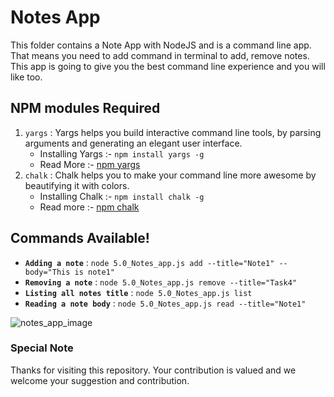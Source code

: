 # Notes App
This folder contains a Note App with NodeJS and is a command line app. That means you need to add command in terminal to add, remove notes. This app is going to give you the best command line experience and you will like too.


## NPM modules Required
1. ```yargs``` : Yargs helps you build interactive command line tools, by parsing arguments and generating an elegant user interface.
      - Installing Yargs :- ```npm install yargs -g```
      - Read More :- [npm yargs](https://www.npmjs.com/package/yargs)
2. ```chalk``` : Chalk helps you to make your command line more awesome by beautifying it with colors.
      - Installing Chalk :- ```npm install chalk -g```
      - Read more :- [npm chalk](https://www.npmjs.com/package/chalk)

## Commands Available!
- **``` Adding a note ```** : ``` node 5.0_Notes_app.js add --title="Note1" --body="This is note1"  ```
- **``` Removing a note ```** : ``` node 5.0_Notes_app.js remove --title="Task4"  ```
- **``` Listing all notes title ```** : ``` node 5.0_Notes_app.js list  ```
- **``` Reading a note body ```** : ``` node 5.0_Notes_app.js read --title="Note1"  ```

![notes_app_image](https://user-images.githubusercontent.com/69409625/125234152-be2aa080-e2fd-11eb-8a59-ea25611c3728.png)

### Special Note
Thanks for visiting this repository. Your contribution is valued and we welcome your suggestion and contribution.

